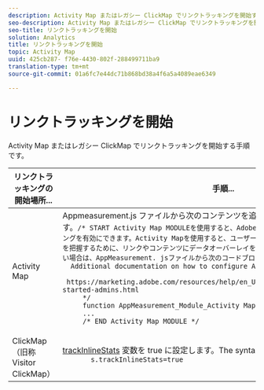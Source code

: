 ```yaml
---
description: Activity Map またはレガシー ClickMap でリンクトラッキングを開始する手順です。
seo-description: Activity Map またはレガシー ClickMap でリンクトラッキングを開始する手順です。
seo-title: リンクトラッキングを開始
solution: Analytics
title: リンクトラッキングを開始
topic: Activity Map
uuid: 425cb287- f76e-4430-802f-288499711ba9
translation-type: tm+mt
source-git-commit: 01a6fc7e44dc71b868bd38a4f6a5a4089eae6349

---
```



# リンクトラッキングを開始

Activity Map またはレガシー ClickMap でリンクトラッキングを開始する手順です。

<table id="table_1745199B3105467CBA26F50B3B1CCE99"> 
 <thead> 
  <tr> 
   <th colname="col1" class="entry"> リンクトラッキングの開始場所... </th> 
   <th colname="col2" class="entry"> 手順... </th> 
  </tr> 
 </thead>
 <tbody> 
  <tr> 
   <td colname="col1"> Activity Map </td> 
   <td colname="col2"> Appmeasurement.js ファイルから次のコンテンツを追加します。<code>/* START Activity Map MODULEを使用すると、Adobe AnalyticsでActivity Mapトラッキングを有効にできます。Activity Mapを使用すると、ユーザーがWebサイトにどのように関与しているかを把握するために、リンクやコンテンツにデータオーバーレイを表示できます。Activity Mapを使用しない場合は、AppMeasurement. jsファイルから次のコードブロックを削除できます。
  Additional documentation on how to configure Activity Map is available at:
      https://marketing.adobe.com/resources/help/en_US/analytics/activitymap/getting-started-admins.html
     */
     function AppMeasurement_Module_Activity Map(g){func
     ...
     /* END Activity Map MODULE */
    </code> </td> 
  </tr> 
  <tr> 
   <td colname="col1"> ClickMap（旧称 Visitor ClickMap） </td> 
   <td colname="col2"> <p><a href="https://marketing.adobe.com/resources/help/en_US/sc/implement/trackInlineStats.html" format="https" scope="external">trackInlineStats</a> 変数を true に設定します。The syntax reads as follows: 
     <code>
       s.trackInlineStats=true
     </code> </p> </td> 
  </tr> 
 </tbody> 
</table>


